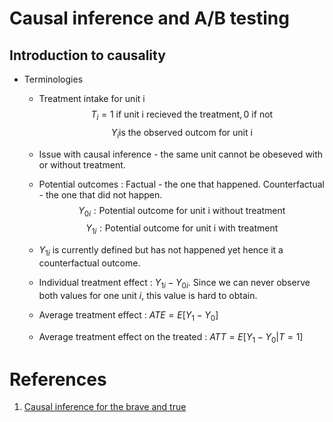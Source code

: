 # Causal inference and A/B testing
## Introduction to causality
- Terminologies
  - Treatment intake for unit i
$$T_i = {1 \text{  if unit i recieved the treatment}, 0 \text{ if not}}$$
$$Y_i \text{is the observed outcom for unit i}$$

  - Issue with causal inference -  the same unit cannot be obeseved with or without treatment.
  - Potential outcomes : Factual - the one that happened. Counterfactual - the one that did not happen.
    $$Y_{0i} : \text{Potential outcome for unit i without treatment}$$
    $$Y_{1i} : \text{Potential outcome for unit i with treatment}$$
  - $Y_{1i}$ is currently defined but has not happened yet hence it a counterfactual outcome.
  - Individual treatment effect : $Y_{1i} - Y_{0i}$. Since we can never observe both values for one unit $i$, this value is hard to obtain.
  - Average treatment effect : $ATE = E[Y_1-Y_0]$
  - Average treatment effect on the treated : $ATT = E[Y_1-Y_0|T=1]$



# References
1. [Causal inference for the brave and true](https://matheusfacure.github.io/python-causality-handbook/landing-page.html)

